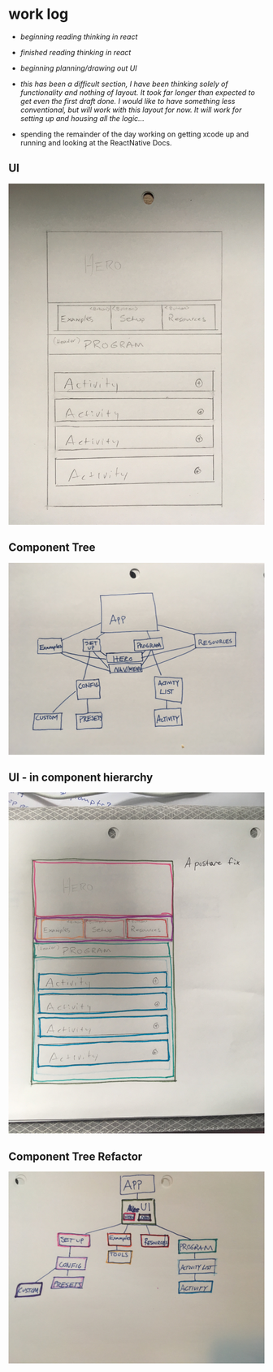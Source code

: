 # work log
  * _beginning reading thinking in react_
  * _finished reading thinking in react_
  * _beginning planning/drawing out UI_

  * _this has been a difficult section, I have been thinking solely of functionality and nothing of layout. It took far longer  than expected to get even the first draft done. I would like to have something less conventional, but will work with this layout for now. It will work for setting up and housing all the logic..._

  * spending the remainder of the day working on getting xcode up and running and looking at the ReactNative Docs.


## UI
 ![UI](/img-resources/rough-draft.jpg)

## Component Tree

 ![Component Tree](/img-resources/component-tree.jpg)

## UI - in component hierarchy
 ![UI-REFACTOR](/img-resources/UI-refactor.jpg)

## Component Tree Refactor
 ![Component Tree Refactor](/img-resources/component-tree-refactor.jpg)
